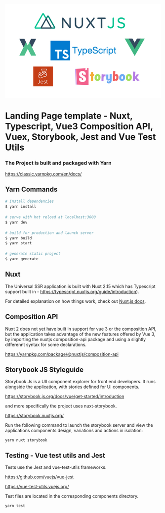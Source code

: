<p align="center">  
  <img src="./git-images/landing-zone-logos.jpg" />
</p>

# Landing Page template - Nuxt, Typescript, Vue3 Composition API, Vuex, Storybook, Jest and Vue Test Utils

### The Project is built and packaged with Yarn

https://classic.yarnpkg.com/en/docs/

## Yarn Commands

```bash
# install dependencies
$ yarn install

# serve with hot reload at localhost:3000
$ yarn dev

# build for production and launch server
$ yarn build
$ yarn start

# generate static project
$ yarn generate
```

## Nuxt
The Universal SSR application is built with Nuxt 2.15 which has Typescript support built in - https://typescript.nuxtjs.org/guide/introduction).

For detailed explanation on how things work, check out [Nuxt.js docs](https://nuxtjs.org).

## Composition API
Nuxt 2 does not yet have built in support for vue 3 or the composition API, but the application takes advantage of the new features offered by Vue 3, by importing the nuxtjs composition-api package and using a slightly differennt syntax for some declarations.

https://yarnpkg.com/package/@nuxtjs/composition-api

## Storybook JS Styleguide
Storybook Js is a UII component explorer for front end developers. It runs alongside the application, with stories defined for UI components.

https://storybook.js.org/docs/vue/get-started/introduction

and more specifically the project uses nuxt-storybook.

https://storybook.nuxtjs.org/

Run the following command to launch the storybook server and view the applications components design, variations and actions in isolation:

```
yarn nuxt storybook
```
## Testing - Vue test utils and Jest

Tests use the Jest and vue-test-utils frameworks. 

https://github.com/vuejs/vue-jest

https://vue-test-utils.vuejs.org/

Test files are located in the corresponding components directory.

```
yarn test
```



